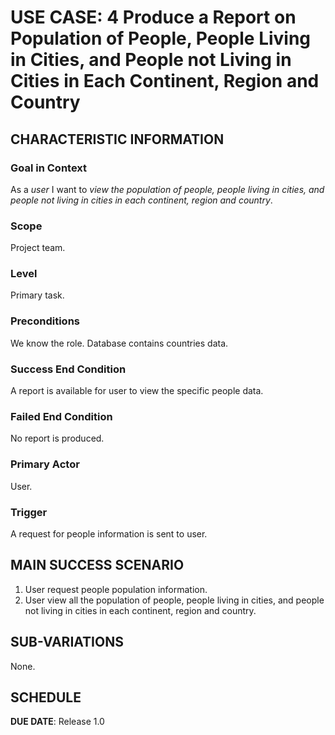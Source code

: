 # USE CASE: 4 Produce a Report on Population of People, People Living in Cities, and People not Living in Cities in Each Continent, Region and Country

## CHARACTERISTIC INFORMATION

### Goal in Context

As a *user* I want to *view the population of people, people living in cities, and people not living in cities in each continent, region and country*.

### Scope

Project team.

### Level

Primary task.

### Preconditions

We know the role.  Database contains countries data.

### Success End Condition

A report is available for user to view the specific people data.

### Failed End Condition

No report is produced.

### Primary Actor

User.

### Trigger

A request for people information is sent to user.

## MAIN SUCCESS SCENARIO

1. User request people population information.
2. User view all the population of people, people living in cities, and people not living in cities in each continent, region and country.

## SUB-VARIATIONS

None.

## SCHEDULE

**DUE DATE**: Release 1.0
